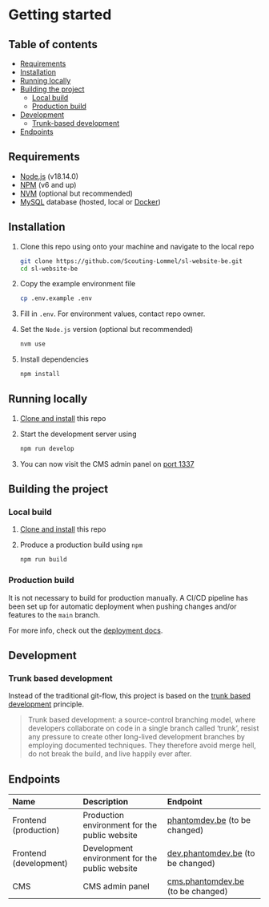 # Getting started

## Table of contents

- [Requirements](#requirements)
- [Installation](#installation)
- [Running locally](#running-locally)
- [Building the project](#building-the-project)
  - [Local build](#local-build)
  - [Production build](#production-build)
- [Development](#development)
  - [Trunk-based development](#trunk-based-development)
- [Endpoints](#endpoints)

## Requirements

- [Node.js](https://nodejs.org) (v18.14.0)
- [NPM](https://npmjs.com) (v6 and up)
- [NVM](https://github.com/nvm-sh/nvm) (optional but recommended)
- [MySQL](https://www.mysql.com) database (hosted, local or [Docker](https://www.docker.com/))

## Installation

1. Clone this repo using onto your machine and navigate to the local repo

   ```bash
   git clone https://github.com/Scouting-Lommel/sl-website-be.git
   cd sl-website-be
   ```

2. Copy the example environment file

   ```bash
   cp .env.example .env
   ```

3. Fill in `.env`. For environment values, contact repo owner.

4. Set the `Node.js` version (optional but recommended)

   ```bash
   nvm use
   ```

5. Install dependencies

   ```bash
   npm install
   ```

## Running locally

1. [Clone and install](#installation) this repo
2. Start the development server using

   ```bash
   npm run develop
   ```

3. You can now visit the CMS admin panel on [port 1337](http://localhost:1337)

## Building the project

### Local build

1. [Clone and install](#installation) this repo
2. Produce a production build using `npm`

   ```bash
   npm run build
   ```

### Production build

It is not necessary to build for production manually. A CI/CD pipeline has been set up for automatic deployment when pushing changes and/or features to the `main` branch.

For more info, check out the [deployment docs](/documentation/deployment.md).

## Development

### Trunk based development

Instead of the traditional git-flow, this project is based on the [trunk based development](https://trunkbaseddevelopment.com/) principle.

> Trunk based development: a source-control branching model, where developers collaborate on code in a single branch called ‘trunk’, resist any pressure to create other long-lived development branches by employing documented techniques. They therefore avoid merge hell, do not break the build, and live happily ever after.

## Endpoints

| Name                   | Description                                    | Endpoint                                                       |
| :--------------------- | :--------------------------------------------- | :------------------------------------------------------------- |
| Frontend (production)  | Production environment for the public website  | [phantomdev.be](https://www.phantomdev.be) (to be changed)     |
| Frontend (development) | Development environment for the public website | [dev.phantomdev.be](https://dev.phantomdev.be) (to be changed) |
| CMS                    | CMS admin panel                                | [cms.phantomdev.be](https://cms.phantomdev.be) (to be changed) |

